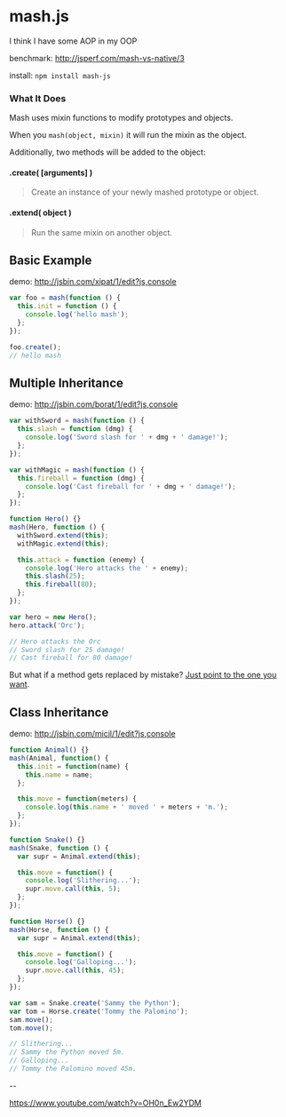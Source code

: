 # mash.js

I think I have some AOP in my OOP

benchmark: http://jsperf.com/mash-vs-native/3

install: `npm install mash-js`

### What It Does

Mash uses mixin functions to modify prototypes and objects.

When you `mash(object, mixin)` it will run the mixin as the object.

Additionally, two methods will be added to the object:

#### .create( [arguments] )
> Create an instance of your newly mashed prototype or object.

#### .extend( object )
> Run the same mixin on another object.

## Basic Example

demo: http://jsbin.com/xipat/1/edit?js,console

```javascript
var foo = mash(function () {
  this.init = function () {
    console.log('hello mash');
  };
});

foo.create();
// hello mash
```

## Multiple Inheritance

demo: http://jsbin.com/borat/1/edit?js,console

```javascript
var withSword = mash(function () {
  this.slash = function (dmg) {
    console.log('Sword slash for ' + dmg + ' damage!');
  };
});

var withMagic = mash(function () {
  this.fireball = function (dmg) {
    console.log('Cast fireball for ' + dmg + ' damage!');
  };
});

function Hero() {}
mash(Hero, function () {
  withSword.extend(this);
  withMagic.extend(this);

  this.attack = function (enemy) {
    console.log('Hero attacks the ' + enemy);
    this.slash(25);
    this.fireball(80);
  };
});

var hero = new Hero();
hero.attack('Orc');

// Hero attacks the Orc
// Sword slash for 25 damage!
// Cast fireball for 80 damage!
```

But what if a method gets replaced by mistake? [Just point to the one you want](http://jsbin.com/revus/1/edit?js,console).

## Class Inheritance

demo: http://jsbin.com/micil/1/edit?js,console

```javascript
function Animal() {}
mash(Animal, function() {
  this.init = function(name) {
    this.name = name;
  };

  this.move = function(meters) {
    console.log(this.name + ' moved ' + meters + 'm.');
  };
});

function Snake() {}
mash(Snake, function () {
  var supr = Animal.extend(this);

  this.move = function() {
    console.log('Slithering...');
    supr.move.call(this, 5);
  };
});

function Horse() {}
mash(Horse, function () {
  var supr = Animal.extend(this);

  this.move = function() {
    console.log('Galloping...');
    supr.move.call(this, 45);
  };
});

var sam = Snake.create('Sammy the Python');
var tom = Horse.create('Tommy the Palomino');
sam.move();
tom.move();

// Slithering...
// Sammy the Python moved 5m.
// Galloping...
// Tommy the Palomino moved 45m.

```

--

https://www.youtube.com/watch?v=OH0n_Ew2YDM
